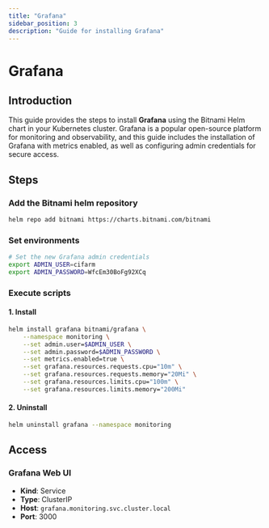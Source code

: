 ```yaml
---
title: "Grafana"
sidebar_position: 3
description: "Guide for installing Grafana"
---
```

# Grafana
## Introduction
This guide provides the steps to install **Grafana** using the Bitnami Helm chart in your Kubernetes cluster. Grafana is a popular open-source platform for monitoring and observability, and this guide includes the installation of Grafana with metrics enabled, as well as configuring admin credentials for secure access.
## Steps
### Add the Bitnami helm repository
```bash
helm repo add bitnami https://charts.bitnami.com/bitnami
```
### Set environments
```bash
# Set the new Grafana admin credentials
export ADMIN_USER=cifarm
export ADMIN_PASSWORD=WfcEm30BoFg92XCq
```
### Execute scripts
#### 1. Install
```bash
helm install grafana bitnami/grafana \
    --namespace monitoring \
    --set admin.user=$ADMIN_USER \
    --set admin.password=$ADMIN_PASSWORD \
    --set metrics.enabled=true \
    --set grafana.resources.requests.cpu="10m" \
    --set grafana.resources.requests.memory="20Mi" \
    --set grafana.resources.limits.cpu="100m" \
    --set grafana.resources.limits.memory="200Mi"
```
#### 2. Uninstall
```bash
helm uninstall grafana --namespace monitoring
```
## Access
### Grafana Web UI
- **Kind**: Service  
- **Type**: ClusterIP  
- **Host**: `grafana.monitoring.svc.cluster.local`  
- **Port**: 3000